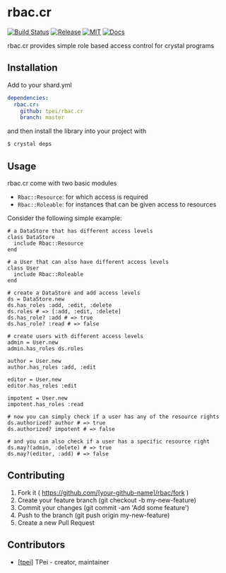 # rbac.cr
[![Build Status](https://travis-ci.org/TPei/rbac.cr.svg?branch=master)](https://travis-ci.org/TPei/rbac.cr)
[![Release](https://img.shields.io/github/release/tpei/rbac.cr.svg)](https://github.com/TPei/rbac.cr/releases)
[![MIT](https://badges.frapsoft.com/os/mit/mit.png?v=103)](https://github.com/TPei/rbac.cr/blob/master/LICENSE)
[![Docs](https://img.shields.io/badge/docs-lastest-brightgreen.svg)](https://tpei.github.io/rbac.cr)

rbac.cr provides simple role based access control for crystal programs

## Installation


Add to your shard.yml

```yaml
dependencies:
  rbac.cr:
    github: tpei/rbac.cr
    branch: master
```

and then install the library into your project with

```bash
$ crystal deps
```

## Usage

rbac.cr come with two basic modules

- `Rbac::Resource`: for which access is required
- `Rbac::Roleable`: for instances that can be given access to resources

Consider the following simple example:
```crystal
# a DataStore that has different access levels
class DataStore
  include Rbac::Resource
end

# a User that can also have different access levels
class User
  include Rbac::Roleable
end

# create a DataStore and add access levels
ds = DataStore.new
ds.has_roles :add, :edit, :delete
ds.roles # => [:add, :edit, :delete]
ds.has_role? :add # => true
ds.has_role? :read # => false

# create users with different access levels
admin = User.new
admin.has_roles ds.roles

author = User.new
author.has_roles :add, :edit

editor = User.new
editor.has_roles :edit

impotent = User.new
impotent.has_roles :read

# now you can simply check if a user has any of the resource rights
ds.authorized? author # => true
ds.authorized? impotent # => false

# and you can also check if a user has a specific resource right
ds.may?(admin, :delete) # => true
ds.may?(editor, :add) # => false

```


## Contributing

1. Fork it ( https://github.com/[your-github-name]/rbac/fork )
2. Create your feature branch (git checkout -b my-new-feature)
3. Commit your changes (git commit -am 'Add some feature')
4. Push to the branch (git push origin my-new-feature)
5. Create a new Pull Request

## Contributors

- [[tpei]](https://github.com/[tpei]) TPei - creator, maintainer
